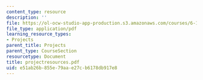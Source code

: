 ```yaml
---
content_type: resource
description: ''
file: https://ol-ocw-studio-app-production.s3.amazonaws.com/courses/6-111-introductory-digital-systems-laboratory-spring-2006/e51ab26b855e79aae27cb6178db917e8_projectresources.pdf
file_type: application/pdf
learning_resource_types:
- Projects
parent_title: Projects
parent_type: CourseSection
resourcetype: Document
title: projectresources.pdf
uid: e51ab26b-855e-79aa-e27c-b6178db917e8
---
```

